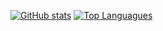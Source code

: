 [![GitHub stats](https://github-readme-stats.vercel.app/api?username=Tim0419&show_icons=true&theme=gotham&border_color=0fffbf&include_all_commits=true)]()
[![Top Languagues](https://github-readme-stats.vercel.app/api/top-langs/?username=Tim0419&layout=compact&theme=gotham&border_color=0fffbf)]()

<!--
- 🔭 I’m currently working on ...
- 🌱 I’m currently learning Assembly language
- 👯 I’m looking to collaborate on ...
- 🤔 I’m looking for help with ...
- 💬 Ask me about ...
- 📫 How to reach me: ...
- 😄 Pronouns: ...
- ⚡ Fun fact: ...
-->

